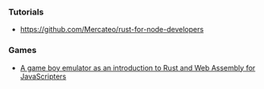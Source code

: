### Tutorials

- https://github.com/Mercateo/rust-for-node-developers

### Games

- [A game boy emulator as an introduction to Rust and Web Assembly for JavaScripters](https://twitter.com/sgrove/status/1210595000926367745)
